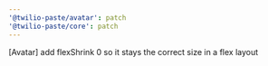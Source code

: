 ```yaml
---
'@twilio-paste/avatar': patch
'@twilio-paste/core': patch
---
```


[Avatar] add flexShrink 0 so it stays the correct size in a flex layout
